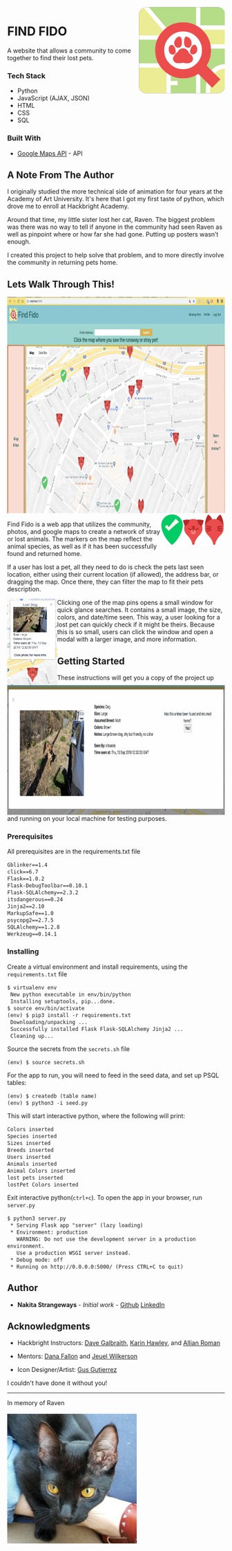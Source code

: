 <img src="https://github.com/nakita-strangeways/find_fido_project/blob/master/static/icons/Logo_2.png" alt="FindFido_logo" title="FindFido" align="right" height="200" />

# FIND FIDO
A website that allows a community to come together to find their lost pets. 

### Tech Stack
* Python 
* JavaScript (AJAX, JSON)
* HTML
* CSS
* SQL

### Built With

* [Google Maps API](https://developers.google.com/maps/documentation/) - API 

## A Note From The Author
I originally studied the more technical side of animation for four years at the Academy of Art University. It's here that I got my first taste of python, which drove me to enroll at Hackbright Academy.

Around that time, my little sister lost her cat, Raven. The biggest problem was there was no way to tell if anyone in the community had seen Raven as well as pinpoint where or how far she had gone. Putting up posters wasn’t enough.

I created this project to help solve that problem, and to more directly involve the community in returning pets home.

## Lets Walk Through This!

<img src="https://github.com/nakita-strangeways/find_fido_project/blob/master/static/icons/homepage.png" alt="FindFido_homepage" title="FindFido_Homepage" height="500" />

<img src="https://github.com/nakita-strangeways/find_fido_project/blob/master/static/icons/cat-pin.png" alt="FindFido_CatPin" title="CatPin" height="70" align="right" />
<img src="https://github.com/nakita-strangeways/find_fido_project/blob/master/static/icons/dog-pin.png" alt="FindFido_DogPin" title="DogPin" height="70" align="right" />
<img src="https://github.com/nakita-strangeways/find_fido_project/blob/master/static/icons/found_pin.png" alt="FindFido_FoundPin" title="FoundPin" height="70" align="right" />

Find Fido is a web app that utilizes the community, photos, and google maps to create a network of stray or lost animals. The markers on the map reflect the animal species, as well as if it has been successfully found and returned home.


If a user has lost a pet, all they need to do is check the pets last seen location, either using their current location (if allowed), the address bar, or dragging the map. Once there, they can filter the map to fit their pets description. 

<img src="https://github.com/nakita-strangeways/find_fido_project/blob/master/static/icons/map_window.png" alt="map_window_pin" title="map_window_pin" height="200" align="left" /><img src="https://github.com/nakita-strangeways/find_fido_project/blob/master/static/icons/modal.png" alt="map_window_pin" title="map_window_pin" height="300" align="right"/>
Clicking one of the map pins opens a small window for quick glance searches. It contains a small image, the size, colors, and date/time seen. This way, a user looking for a lost pet can quickly check if it might be theirs. Because this is so small, users can click the window and open a modal with a larger image, and more information. <br>


## Getting Started

These instructions will get you a copy of the project up and running on your local machine for testing purposes.

### Prerequisites

All prerequisites are in the requirements.txt file

```
Gblinker==1.4
click==6.7
Flask==1.0.2
Flask-DebugToolbar==0.10.1
Flask-SQLAlchemy==2.3.2
itsdangerous==0.24
Jinja2==2.10
MarkupSafe==1.0
psycopg2==2.7.5
SQLAlchemy==1.2.8
Werkzeug==0.14.1
```

### Installing

Create a virtual environment and install requirements, using the `requirements.txt` file
```
$ virtualenv env
 New python executable in env/bin/python
 Installing setuptools, pip...done.
$ source env/bin/activate
(env) $ pip3 install -r requirements.txt
 Downloading/unpacking ...
 Successfully installed Flask Flask-SQLAlchemy Jinja2 ...
 Cleaning up...
```

Source the secrets from the `secrets.sh` file
```
(env) $ source secrets.sh
```

For the app to run, you will need to feed in the seed data, and set up PSQL tables:
```
(env) $ createdb (table name)
(env) $ python3 -i seed.py
```

This will start interactive python, where the following will print:
```
Colors inserted
Species inserted
Sizes inserted
Breeds inserted
Users inserted
Animals inserted
Animal Colors inserted
lost pets inserted
lostPet Colors inserted
```

Exit interactive python(`ctrl+c`). To open the app in your browser, run `server.py`

```
$ python3 server.py
 * Serving Flask app "server" (lazy loading)
 * Environment: production
   WARNING: Do not use the development server in a production environment.
   Use a production WSGI server instead.
 * Debug mode: off
 * Running on http://0.0.0.0:5000/ (Press CTRL+C to quit)
```

## Author

* **Nakita Strangeways** - *Initial work* - [Github](https://github.com/nakita-strangeways) [LinkedIn](https://www.linkedin.com/in/nakita-strangeways/)

## Acknowledgments

* Hackbright Instructors: [Dave Galbraith](https://github.com/davidvgalbraith), [Karin Hawley](https://github.com/khawley), and [Allian Roman](https://github.com/allianRoman)

* Mentors: [Dana Fallon](https://github.com/danafallon) and [Jeuel Wilkerson](https://github.com/JeuelyFish)

* Icon Designer/Artist: [Gus Gutierrez](https://www.instagram.com/gogogoose/?hl=en)

I couldn't have done it without you!

***


In memory of Raven <br> <br>
<img src="https://github.com/nakita-strangeways/find_fido_project/blob/master/static/icons/raven.png" alt="Raven" title="Raven" height="300"/> 
</center>

